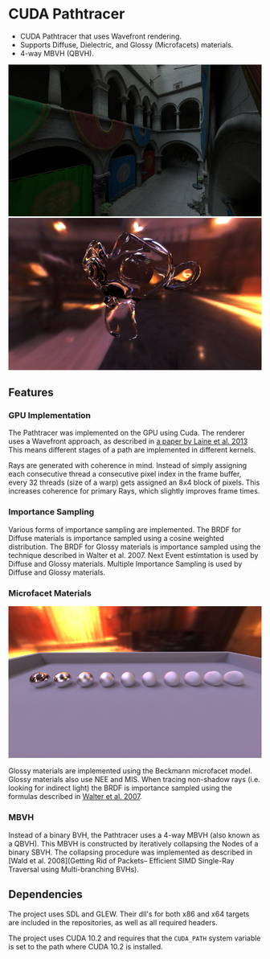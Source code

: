 # CUDA Pathtracer

- CUDA Pathtracer that uses Wavefront rendering. 
- Supports Diffuse, Dielectric, and Glossy (Microfacets) materials.
- 4-way MBVH (QBVH).

![Sponza](Screenshots/Sponza.png "Sponza")
![Glass](Screenshots/Glass.png "Dielectrics")

## Features

### GPU Implementation

The Pathtracer was implemented on the GPU using Cuda. The renderer uses a Wavefront approach, as described in [a paper by Laine et al. 2013](https://research.nvidia.com/sites/default/files/pubs/2013-07_Megakernels-Considered-Harmful/laine2013hpg_paper.pdf)
This means different stages of a path are implemented in different kernels.

Rays are generated with coherence in mind. Instead of simply assigning each consecutive thread a consecutive pixel index in the frame buffer, every 32 threads (size of a warp) gets assigned an 8x4 block of pixels. This increases coherence for primary Rays, which slightly improves frame times.

### Importance Sampling

Various forms of importance sampling are implemented.
The BRDF for Diffuse materials is importance sampled using a cosine weighted distribution. 
The BRDF for Glossy materials is importance sampled using the technique described in Walter et al. 2007.
Next Event estimtation is used by Diffuse and Glossy materials. 
Multiple Importance Sampling is used by Diffuse and Glossy materials.

### Microfacet Materials

![Microfacet Model](Screenshots/Microfacets.png "Glossy materials using the Beckmann microfacet model")

Glossy materials are implemented using the Beckmann microfacet model.
Glossy materials also use NEE and MIS.
When tracing non-shadow rays (i.e. looking for indirect light) the BRDF is importance sampled using the formulas described in [Walter et al. 2007](https://www.cs.cornell.edu/~srm/publications/EGSR07-btdf.pdf).

### MBVH

Instead of a binary BVH, the Pathtracer uses a 4-way MBVH (also known as a QBVH). This MBVH is constructed by iteratively collapsing the Nodes of a binary SBVH. The collapsing procedure was implemented as described in [Wald et al. 2008](Getting Rid of Packets– Efficient SIMD Single-Ray Traversal using Multi-branching BVHs).

## Dependencies

The project uses SDL and GLEW. Their dll's for both x86 and x64 targets are included in the repositories, as well as all required headers.

The project uses CUDA 10.2 and requires that the ```CUDA_PATH``` system variable is set to the path where CUDA 10.2 is installed.
